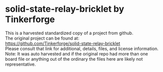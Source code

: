 
# solid-state-relay-bricklet by Tinkerforge  
This is a harvested standardized copy of a project from github.  
The original project can be found at:  
https://github.com/Tinkerforge/solid-state-relay-bricklet  
Please consult that link for additional, details, files, and license information.  
Note: It was auto harvested and if the original repo had more than one board file or anything out of the ordinary the files here are likely not representative.  
    